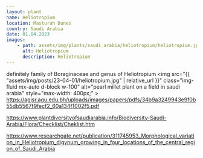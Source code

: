```yaml
---
layout: plant
name: Heliotropium
location: Masturah Dunes
country: Saudi Arabia
date: 01.04.2023
images:
    - path: assets/img/plants/saudi_arabia/heliotropium/heliotropium.jpg
      alt: Heliotropium
      description: Heliotropium
---
```


definitely family of Boraginaceae and genus of Heliotropium
<img src="{{ "assets/img/posts/23-04-01/heliotropium.jpg" | relative_url }}"
     class="img-fluid mx-auto d-block w-100"
     alt="pearl millet plant on a field in saudi arabia"
     style="max-width: 400px;"
     >
https://agjsr.agu.edu.bh/uploads/images/papers/pdfs/34b9a3249943e9f0b55db5567f9fecf2_60a134f1002f5.pdf

https://www.plantdiversityofsaudiarabia.info/Biodiversity-Saudi-Arabia/Flora/Checklist/Cheklist.htm

https://www.researchgate.net/publication/311745953_Morphological_variation_in_Heliotropium_digynum_growing_in_four_locations_of_the_central_region_of_Saudi_Arabia
